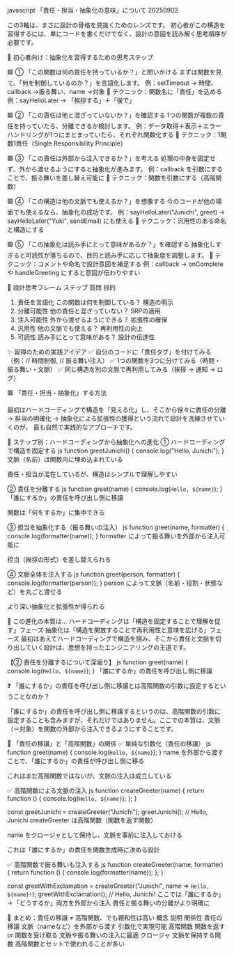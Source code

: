 javascript 「責任・担当・抽象化の意味」について 20250902

この3軸は、まさに設計の骨格を見抜くためのレンズです。
初心者がこの構造を習得するには、単にコードを書くだけでなく、設計の意図を読み解く思考順序が必要です。

🧠 初心者向け：抽象化を習得するための思考ステップ

🟩 ① 「この関数は何の責任を持っているか？」と問いかける
まずは関数を見て、「何を制御しているのか？」を言語化します。
例：setTimeout → 時間、callback →振る舞い、name →対象
🔧 テクニック：関数名に「責任」を込める 例：sayHelloLater → 「挨拶する」＋「後で」

🟩 ② 「この責任は他と混ざっていないか？」を確認する
1つの関数が複数の責任を持っていたら、分離できるか検討します。
例：データ取得＋表示＋エラーハンドリングが1つにまとまっていたら、それぞれ関数化する
🔧 テクニック：1関数1責任（Single Responsibility Principle）

🟩 ③ 「この責任は外部から注入できるか？」を考える
処理の中身を固定せず、外から渡せるようにすると抽象化が進みます。
例：callback を引数にすることで、振る舞いを差し替え可能に
🔧 テクニック：関数を引数にする（高階関数）

🟩 ④ 「この構造は他の文脈でも使えるか？」を想像する
今のコードが他の場面でも使えるなら、抽象化の成功です。
例：sayHelloLater("Junichi", greet) → sayHelloLater("Yuki", sendEmail) にも使える
🔧 テクニック：汎用性のある命名と構造にする

🟩 ⑤ 「この抽象化は読み手にとって意味があるか？」を確認する
抽象化しすぎると可読性が落ちるので、目的と読み手に応じて抽象度を調整します。
🔧 テクニック：コメントや命名で設計意図を補足する 例：callback → onComplete や handleGreeting にすると意図が伝わりやすい

🧭 設計思考フレーム
ステップ	    質問	                        目的
1. 責任を言語化	この関数は何を制御している？	構造の明示
2. 分離可能性	他の責任と混ざっていない？	    SRPの適用
3. 注入可能性	外から渡せるようにできる？	    拡張性の確保
4. 汎用性	    他の文脈でも使える？	       再利用性の向上
5. 可読性	    読み手にとって意味がある？	   設計の伝達性

✨ 習得のための実践アイデア
✅ 自分のコードに「責任タグ」を付けてみる（例：// 時間制御, // 振る舞い注入）
✅ 1つの関数を3つに分けてみる（時間・振る舞い・文脈）
✅ 同じ構造を別の文脈で再利用してみる（挨拶 → 通知 → ログ）


🟥 「責任・担当・抽象化」する方法

最初はハードコーディングで構造を「見える化」し、そこから徐々に責任の分離 → 担当の明確化 → 抽象化による拡張性の獲得という流れで設計を洗練させていくのが、
最も自然で実践的なアプローチです。

🧱 ステップ別：ハードコーディングから抽象化への進化
① ハードコーディングで構造を固定する
js
function greetJunichi() {
  console.log("Hello, Junichi");
}
文脈（名前）は関数内に埋め込まれている

責任・担当が混在しているが、構造はシンプルで理解しやすい

② 責任を分離する
js
function greet(name) {
  console.log(`Hello, ${name}`);
}
「誰にするか」の責任を呼び出し側に移譲

関数は「何をするか」に集中できる

③ 担当を抽象化する（振る舞いの注入）
js
function greet(name, formatter) {
  console.log(formatter(name));
}
formatter によって振る舞いを外部から注入可能に

担当（挨拶の形式）を差し替えられる

④ 文脈全体を注入する
js
function greet(person, formatter) {
  console.log(formatter(person));
}
person によって文脈（名前・役割・状態など）を丸ごと渡せる

より深い抽象化と拡張性が得られる

🧠 この進化の本質は…
ハードコーディングは「構造を固定することで理解を促す」フェーズ
抽象化は「構造を開放することで再利用性と意味を広げる」フェーズ
最初はあえてハードコーディングで構造を掴み、そこから責任と文脈を切り出していく設計は、思想を持ったエンジニアリングの王道です。

【② 責任を分離するについて深堀り】
js
function greet(name) {
  console.log(`Hello, ${name}`);
}
「誰にするか」の責任を呼び出し側に移譲

❓ 「誰にするか」の責任を呼び出し側に移譲とは高階関数の引数に設定するということなのか？

「誰にするか」の責任を呼び出し側に移譲するというのは、高階関数の引数に設定することも含みますが、それだけではありません。ここでの本質は、文脈（＝対象）を関数の外部から注入できるようにすることです。

🧠 「責任の移譲」と「高階関数」の関係
✅ 単純な引数化（責任の移譲）
js
function greet(name) {
  console.log(`Hello, ${name}`);
}
name を外部から渡すことで、「誰にするか」の責任が呼び出し側に移る

これはまだ高階関数ではないが、文脈の注入は成立している

✅ 高階関数による文脈の注入
js
function createGreeter(name) {
  return function () {
    console.log(`Hello, ${name}`);
  };
}

const greetJunichi = createGreeter("Junichi");
greetJunichi(); // Hello, Junichi
createGreeter は高階関数（関数を返す関数）

name をクロージャとして保持し、文脈を事前に注入しておける

これは「誰にするか」の責任を関数生成時に決める設計

✅ 高階関数で振る舞いも注入する
js
function createGreeter(name, formatter) {
  return function () {
    console.log(formatter(name));
  };
}

const greetWithExclamation = createGreeter("Junichi", name => `Hello, ${name}!`);
greetWithExclamation(); // Hello, Junichi!
ここでは「誰にするか」＋「どうするか」両方を外部から注入
責任と振る舞いの分離がより明確に

🧭 まとめ：責任の移譲 ≠ 高階関数、でも親和性は高い
概念	    説明	                        関係性
責任の移譲	文脈（nameなど）を外部から渡す	 引数化で実現可能
高階関数	関数を返す or 関数を受け取る	文脈や振る舞いの注入に最適
クロージャ	文脈を保持する関数	            高階関数とセットで使われることが多い